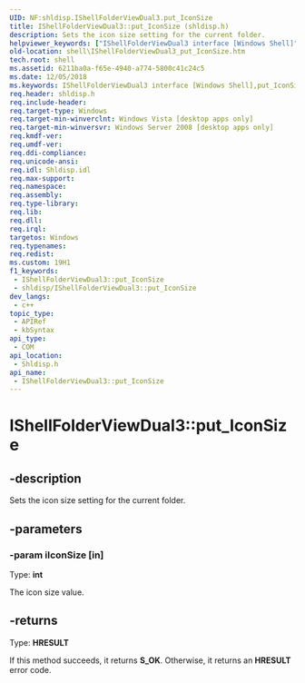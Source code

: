 ```yaml
---
UID: NF:shldisp.IShellFolderViewDual3.put_IconSize
title: IShellFolderViewDual3::put_IconSize (shldisp.h)
description: Sets the icon size setting for the current folder.
helpviewer_keywords: ["IShellFolderViewDual3 interface [Windows Shell]","put_IconSize method","IShellFolderViewDual3.put_IconSize","IShellFolderViewDual3::put_IconSize","_shell_IShellFolderViewDual3_put_IconSize","put_IconSize","put_IconSize method [Windows Shell]","put_IconSize method [Windows Shell]","IShellFolderViewDual3 interface","shell.IShellFolderViewDual3_put_IconSize","shldisp/IShellFolderViewDual3::put_IconSize"]
old-location: shell\IShellFolderViewDual3_put_IconSize.htm
tech.root: shell
ms.assetid: 6211ba0a-f65e-4940-a774-5800c41c24c5
ms.date: 12/05/2018
ms.keywords: IShellFolderViewDual3 interface [Windows Shell],put_IconSize method, IShellFolderViewDual3.put_IconSize, IShellFolderViewDual3::put_IconSize, _shell_IShellFolderViewDual3_put_IconSize, put_IconSize, put_IconSize method [Windows Shell], put_IconSize method [Windows Shell],IShellFolderViewDual3 interface, shell.IShellFolderViewDual3_put_IconSize, shldisp/IShellFolderViewDual3::put_IconSize
req.header: shldisp.h
req.include-header: 
req.target-type: Windows
req.target-min-winverclnt: Windows Vista [desktop apps only]
req.target-min-winversvr: Windows Server 2008 [desktop apps only]
req.kmdf-ver: 
req.umdf-ver: 
req.ddi-compliance: 
req.unicode-ansi: 
req.idl: Shldisp.idl
req.max-support: 
req.namespace: 
req.assembly: 
req.type-library: 
req.lib: 
req.dll: 
req.irql: 
targetos: Windows
req.typenames: 
req.redist: 
ms.custom: 19H1
f1_keywords:
 - IShellFolderViewDual3::put_IconSize
 - shldisp/IShellFolderViewDual3::put_IconSize
dev_langs:
 - c++
topic_type:
 - APIRef
 - kbSyntax
api_type:
 - COM
api_location:
 - Shldisp.h
api_name:
 - IShellFolderViewDual3::put_IconSize
---
```


# IShellFolderViewDual3::put_IconSize


## -description

Sets the icon size setting for the current folder.

## -parameters

### -param iIconSize [in]

Type: <b>int</b>

The icon size value.

## -returns

Type: <b>HRESULT</b>

If this method succeeds, it returns <b xmlns:loc="http://microsoft.com/wdcml/l10n">S_OK</b>. Otherwise, it returns an <b xmlns:loc="http://microsoft.com/wdcml/l10n">HRESULT</b> error code.

